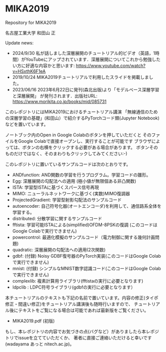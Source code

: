 # MIKA2019
Repository for MIKA2019

名古屋工業大学 和田山 正


Update news:
* 2024/9/30 私が話しました深層展開のチュートリアル的ビデオ（英語，1時間）がYouTubeにアップされています．深層展開についてこれから勉強したい方に好適な内容かと思います: https://www.youtube.com/watch?v=HSxthK6F1eA
* 2019/10/24 MIKA2019チュートリアルで利用したスライドを掲載しました。
* 2023/06/16 2023年6月22日に発刊(森北出版)より「モデルベース深層学習と深層展開」 が発刊されます．出版社URL: https://www.morikita.co.jp/books/mid/085731

このレポジトリにはMIKA2019におけるチュートリアル講演
「無線通信のための深層学習の基礎」(和田山）で紹介するPyTorchコード類(Jupyter Notebook)などを置いています。

ノートブック内のOpen in Google Colabのボタンを押していただくと
そのファイルをGoogle Colabで直接オープンし、実行することが可能です
ブラウザによっては、ボタンの右横をクリックする必要がある場合があります。
ボタンそのものだけではなく、そのまわりもクリックしてみてください:-)

このレポジトリに置いているサンプルコードは次のとおりです。


* ANDfunction: AND関数の学習を行うプログラム。学習コードの雛形。
* Egg: 深層展開の勾配法への適用 (極小値が無限個ある非凸関数)
* ISTA: 学習型ISTAに基づくスパース信号再現
* MIMO: ニューラルネットワークに基づく(実数)MIMO復調器
* ProjectedGradient: 学習型射影勾配法のサンプルコード
* autoencoder: 自己符号化器(オートエンコーダ)を利用して、通信路系全体を学習する。
* distributed: 分散学習に関するサンプルコード
* fftista: 学習可能ISTAによる(simplified)OFDM-8PSKの復調 (このコードはGoogle Colabで実行できません)
* powercontrol: 最適化模擬のサンプルコード（電力制御に関する幾何計画問題) 
* quadratic: 深層展開の勾配法への適用(2次関数)
* gdbf: (付録) Noisy GDBF復号器のPyTorch実装(このコードはGoogle Colabで実行できません)
* mnist: (付録) シンプルなMNIST数字認識コード(このコードはGoogle Colabで実行できません)
* complexlib: 複素計算用ライブラリ(fftistaの実行に必要となります)
* ldpclib : LDPC符号ライブラリ(gdbfの実行に必要となります）

本チュートリアルのテキストも下記の名前で置いています。内容の修正(タイポ修正・間違い修正)をチュートリアル講演後も随時行いますので、
チュートリアル後にテキストをご覧になる場合は可能であれば最新版をご覧ください。
* MIKA2019.pdf (初版)

もし、本レポジトリの内容でお気づきの点(バグなど）がありましたら本レポジトリでissueを立てていただくか、
著者に直接ご連絡いただけると幸いです(wadayama あっと nitech.ac.jp)。
